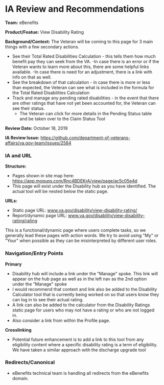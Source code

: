 # IA Review and Recommendations

**Team:** eBenefits

**Product/Featue:** View Disability Rating

**Background/Context:**
 The Veteran will be coming to this page for 3 main things with a few secondary actions.
- See their Total Rated Disabilities Calculation - this tells them how much benefit pay they can seek from the VA.
  -In case there is an error or if the Veteran wants to learn more about this, there are some helpful links available.
  -In case there is need for an adjustment, there is a link with info on that as well.
- See the breakdown of that calculation - in case there is more or less than expected, the Veteran can see what is included in the formula for the Total Rated Disabilities Calculation
- Track and manage any pending rated disabilities - in the event that there are other ratings that have not yet been accounted for, the Veteran can see their status.
  - The Veteran can click for more details in the Pending Status table and be taken over to the Claim Status Tool

**Review Date:** October 18, 2019

**IA Review Issue:** https://github.com/department-of-veterans-affairs/va.gov-team/issues/2584

### IA and URL 

**Structure:**   
- Pages shown in site map here: https://app.moqups.com/Rnc4BDEKrA/view/page/ac5c05e4d
- This page will exist under the Disability hub as you have identified.  The actual tool will be nested below the static page.

**URLs:**
- Static page URL: www.va.gov/disability/view-disability-rating/
- Report/dynamic page URL: www.va.gov/disability/view-disability-rating/rating

This is a functional/dynamic page where users complete tasks, so we generally lead these pages with action words.  We try to avoid using "My" or "Your" when possible as they can be misinterpreted by different user roles. 


### Navigation/Entry Points

**Primary**
- Disability hub will include a link under the "Manage" spoke. This link will appear on the hub page as well as in the left nav as the 2nd option under the "Manage" spoke
- I would recommend that content and link also be added to the Disability Calculator tool that is currently being worked on so that users know they can log in to see their actual rating.  
- A link can also be added to the calculator from the Disability Ratings static page for users who may not have a rating or who are not logged in. 
- Also consider a link from within the Profile page.

**Crosslinking**
- Potential future enhancement is to add a link to this tool from any eligibility content where a specific disability rating is a term of eligibility.  We have taken a similar approach with the discharge upgrade tool

### Redirects/Canonical 
- eBenefits technical team is handling all redirects from the eBenefits domain.  
